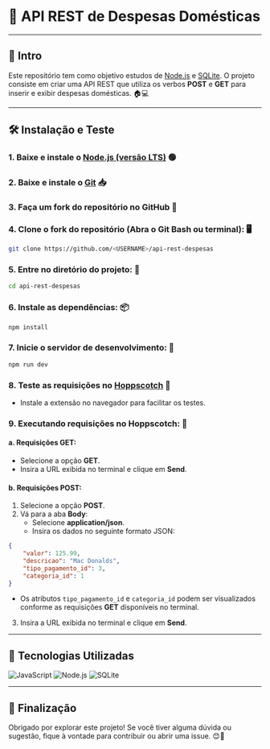 # 📘 API REST de Despesas Domésticas

---

## 📜 Intro

Este repositório tem como objetivo estudos de [Node.js](https://nodejs.org/) e [SQLite](https://www.sqlite.org/index.html). O projeto consiste em criar uma API REST que utiliza os verbos **POST** e **GET** para inserir e exibir despesas domésticas. 🏠💻

---

## 🛠️ Instalação e Teste

### 1. **Baixe e instale o [Node.js (versão LTS)](https://nodejs.org/en/download/)** 🟢

### 2. **Baixe e instale o [Git](https://git-scm.com/downloads)** 📥

### 3. **Faça um fork do repositório no GitHub** 🍴

### 4. **Clone o fork do repositório** (Abra o Git Bash ou terminal): 🖥️

```bash
git clone https://github.com/<USERNAME>/api-rest-despesas
```

### 5. **Entre no diretório do projeto**: 📂

```bash
cd api-rest-despesas
```

### 6. **Instale as dependências**: 📦

```bash
npm install
```

### 7. **Inicie o servidor de desenvolvimento**: 🚀

```bash
npm run dev
```

### 8. **Teste as requisições no [Hoppscotch](https://hoppscotch.io/)** 🔗
   - Instale a extensão no navegador para facilitar os testes.

### 9. **Executando requisições no Hoppscotch**: 📡

#### a. **Requisições GET**:
   - Selecione a opção **GET**.
   - Insira a URL exibida no terminal e clique em **Send**.

#### b. **Requisições POST**:
   1. Selecione a opção **POST**.
   2. Vá para a aba **Body**:
      - Selecione **application/json**.
      - Insira os dados no seguinte formato JSON:

   ```json
   {
       "valor": 125.99,
       "descricao": "Mac Donalds",
       "tipo_pagamento_id": 3,
       "categoria_id": 1
   }
   ```

   - Os atributos `tipo_pagamento_id` e `categoria_id` podem ser visualizados conforme as requisições **GET** disponíveis no terminal.
   3. Insira a URL exibida no terminal e clique em **Send**.
---

## 🚀 Tecnologias Utilizadas

![JavaScript](https://img.shields.io/badge/JavaScript-323330?style=for-the-badge&logo=javascript&logoColor=F7DF1E)
![Node.js](https://img.shields.io/badge/Node.js-339933?style=for-the-badge&logo=node.js&logoColor=white)
![SQLite](https://img.shields.io/badge/SQLite-003B57?style=for-the-badge&logo=sqlite&logoColor=white)

---

## 🙌 Finalização

Obrigado por explorar este projeto! Se você tiver alguma dúvida ou sugestão, fique à vontade para contribuir ou abrir uma issue. 😊🚀

